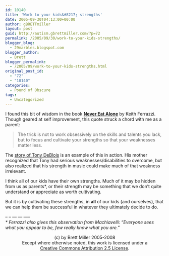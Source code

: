 ```yaml
---
id: 10140
title: 'Work to your kids&#8217; strengths'
date: 2005-09-30T04:13:00+00:00
author: gBRETTmiller
layout: post
guid: http://autism.gbrettmiller.com/?p=72
permalink: /2005/09/30/work-to-your-kids-strengths/
blogger_blog:
  - 29marbles.blogspot.com
blogger_author:
  - Brett
blogger_permalink:
  - /2005/09/work-to-your-kids-strengths.html
original_post_id:
  - "72"
  - "10140"
categories:
  - Pound of Obscure
tags:
  - Uncategorized
---
```

I found this bit of wisdom in the book [<span style="font-weight:bold;">Never Eat Alone</span>](http://www.amazon.com/exec/obidos/redirect?path=ASIN/0385512058&link_code=as2&camp=1789&tag=gbrettmiller-20&creative=9325) by Keith Ferrazzi. Though geared at self improvement, this quote struck a chord with me as a parent: 

> The trick is not to work obsessively on the skills and talents you lack, but to focus and cultivate your strengths so that your weaknesses matter less.

The [story of Tony DeBlois](http://29marbles.blogspot.com/2005/09/genius-comes-in-many-forms-review-of.html) is an example of this in action. His mother recognized that Tony had serious weaknesses/disabilities to overcome, but also realized that his strength in music could make much of that weakness irrelevant.

I think all of our kids have their own strengths. Much of it may be hidden from us as parents*, or their strength may be something that we don&#8217;t quite understand or appreciate as worth cultivating. 

But it is by cultivating these strengths, in **all** of our kids (and ourselves), that we can help them be successful in whatever they ultimately decide to do. 

&#8211; &#8211; &#8212; &#8212; &#8212;&#8211;  
_* Ferrazzi also gives this observation from Machiavelli: &#8220;Everyone sees what you appear to be, few really know what you are.&#8221;_

<div class="blogger-post-footer">
  <p align="center">
    (c) by Brett Miller 2005-2008<br /> Except where otherwise noted, this work is licensed under a<br /> <a href="http://creativecommons.org/licenses/by/2.5/" rel="license">Creative Commons Attribution 2.5 License</a>.
  </p>
</div>